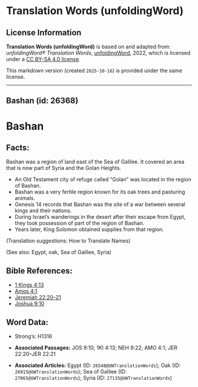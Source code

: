 # Translation Words (unfoldingWord)

## License Information

**Translation Words (unfoldingWord)** is based on and adapted from: _unfoldingWord® Translation Words_, [unfoldingWord](https://unfoldingword.org/utw), 2022, which is licensed under a [CC BY-SA 4.0 license](https://creativecommons.org/licenses/by-sa/4.0/legalcode.en).

This markdown version (created `2025-10-16`) is provided under the same license.



--------------------------------

## Bashan (id: 26368)

Bashan
======

Facts:
------

Bashan was a region of land east of the Sea of Galilee. It covered an area that is now part of Syria and the Golan Heights.

* An Old Testament city of refuge called “Golan” was located in the region of Bashan.
* Bashan was a very fertile region known for its oak trees and pasturing animals.
* Genesis 14 records that Bashan was the site of a war between several kings and their nations.
* During Israel’s wanderings in the desert after their escape from Egypt, they took possession of part of the region of Bashan.
* Years later, King Solomon obtained supplies from that region.

(Translation suggestions: How to Translate Names)

(See also: Egypt, oak, Sea of Galilee, Syria)

Bible References:
-----------------

* [1 Kings 4:13](https://ref.ly/1Kgs4:13)
* [Amos 4:1](https://ref.ly/Amos4:1)
* [Jeremiah 22:20–21](https://ref.ly/Jer22:20-Jer22:21)
* [Joshua 9:10](https://ref.ly/Josh9:10)

Word Data:
----------

* Strong’s: H1316

* **Associated Passages:** JOS 9:10; 1KI 4:13; NEH 9:22; AMO 4:1; JER 22:20–JER 22:21
* **Associated Articles:** Egypt (ID: `26548@UWTranslationWords`); Oak (ID: `26915@UWTranslationWords`); Sea of Galilee (ID: `27065@UWTranslationWords`); Syria (ID: `27135@UWTranslationWords`)

